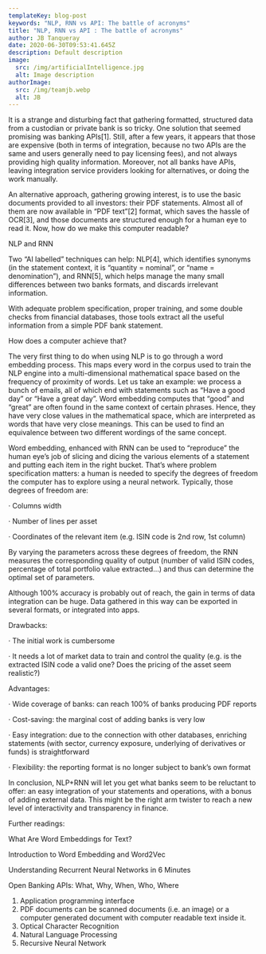 ```yaml
---
templateKey: blog-post
keywords: "NLP, RNN vs API: The battle of acronyms"
title: "NLP, RNN vs API : The battle of acronyms"
author: JB Tanqueray
date: 2020-06-30T09:53:41.645Z
description: Default description
image:
  src: /img/artificialIntelligence.jpg
  alt: Image description
authorImage: 
  src: /img/teamjb.webp
  alt: JB
---
```

It is a strange and disturbing fact that gathering formatted, structured data from a custodian or private bank is so tricky. One solution that seemed promising was banking APIs[1]. Still, after a few years, it appears that those are expensive (both in terms of integration, because no two APIs are the same and users generally need to pay licensing fees), and not always providing high quality information. Moreover, not all banks have APIs, leaving integration service providers looking for alternatives, or doing the work manually.

An alternative approach, gathering growing interest, is to use the basic documents provided to all investors: their PDF statements. Almost all of them are now available in “PDF text”[2] format, which saves the hassle of OCR[3], and those documents are structured enough for a human eye to read it. Now, how do we make this computer readable?

NLP and RNN

Two “AI labelled” techniques can help: NLP[4], which identifies synonyms (in the statement context, it is “quantity = nominal”, or “name = denomination”), and RNN[5], which helps manage the many small differences between two banks formats, and discards irrelevant information.

With adequate problem specification, proper training, and some double checks from financial databases, those tools extract all the useful information from a simple PDF bank statement.

How does a computer achieve that?

The very first thing to do when using NLP is to go through a word embedding process. This maps every word in the corpus used to train the NLP engine into a multi-dimensional mathematical space based on the frequency of proximity of words. Let us take an example: we process a bunch of emails, all of which end with statements such as “Have a good day” or “Have a great day”. Word embedding computes that “good” and “great” are often found in the same context of certain phrases. Hence, they have very close values in the mathematical space, which are interpreted as words that have very close meanings. This can be used to find an equivalence between two different wordings of the same concept.

Word embedding, enhanced with RNN can be used to “reproduce” the human eye’s job of slicing and dicing the various elements of a statement and putting each item in the right bucket. That’s where problem specification matters: a human is needed to specify the degrees of freedom the computer has to explore using a neural network. Typically, those degrees of freedom are:

· Columns width

· Number of lines per asset

· Coordinates of the relevant item (e.g. ISIN code is 2nd row, 1st column)


By varying the parameters across these degrees of freedom, the RNN measures the corresponding quality of output (number of valid ISIN codes, percentage of total portfolio value extracted…) and thus can determine the optimal set of parameters.

Although 100% accuracy is probably out of reach, the gain in terms of data integration can be huge. Data gathered in this way can be exported in several formats, or integrated into apps.

Drawbacks:

· The initial work is cumbersome

· It needs a lot of market data to train and control the quality (e.g. is the extracted ISIN code a valid one? Does the pricing of the asset seem realistic?)

Advantages:

· Wide coverage of banks: can reach 100% of banks producing PDF reports

· Cost-saving: the marginal cost of adding banks is very low

· Easy integration: due to the connection with other databases, enriching statements (with sector, currency exposure, underlying of derivatives or funds) is straightforward

· Flexibility: the reporting format is no longer subject to bank’s own format

In conclusion, NLP+RNN will let you get what banks seem to be reluctant to offer: an easy integration of your statements and operations, with a bonus of adding external data. This might be the right arm twister to reach a new level of interactivity and transparency in finance.

Further readings:

What Are Word Embeddings for Text?

Introduction to Word Embedding and Word2Vec

Understanding Recurrent Neural Networks in 6 Minutes

Open Banking APIs: What, Why, When, Who, Where

1. Application programming interface
2. PDF documents can be scanned documents (i.e. an image) or a computer generated document with computer readable text inside it.
3. Optical Character Recognition
4. Natural Language Processing
5. Recursive Neural Network